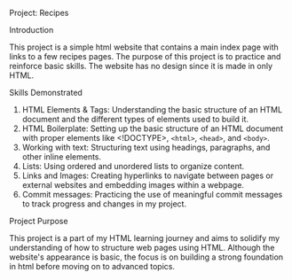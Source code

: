 Project: Recipes

Introduction

This project is a simple html website that contains a main index page with links to a few recipes pages. The purpose of this project is to practice and reinforce basic skills. The website has no design since it is made in only HTML. 


Skills Demonstrated

1. HTML Elements & Tags: Understanding the basic structure of an HTML document and the different types of elements used to build it.
2. HTML Boilerplate: Setting up the basic structure of an HTML document with proper elements like <!DOCTYPE>, `<html>`, `<head>`, and `<body>`.
3. Working with text: Structuring text using headings, paragraphs, and other inline elements.
4. Lists: Using ordered and unordered lists to organize content.
5. Links and Images: Creating hyperlinks to navigate between pages or external websites and embedding images within a webpage.
6. Commit messages: Practicing the use of meaningful commit messages to track progress and changes in my project.


Project Purpose

This project is a part of my HTML learning journey and aims to solidify my understanding of how to structure web pages using HTML. Although the website's appearance is basic, the focus is on building a strong foundation in html before moving on to advanced topics. 

